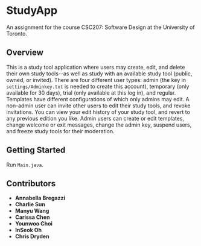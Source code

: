 # StudyApp
An assignment for the course CSC207: Software Design at the University of Toronto.

## Overview
This is a study tool application where users may create, edit, and delete their own study tools--as well as study with an available study tool (public, owned, or invited). 
There are four different user types: admin (the key in `settings/Adminkey.txt` is needed to create this account), temporary (only available for 30 days), trial (only available at this log in), and regular.
Templates have different configurations of which only admins may edit.
A non-admin user can invite other users to edit their study tools, and revoke invitations.
You can view your edit history of your study tool, and revert to any previous edition you like.
Admin users can create or edit templates, change welcome or exit messages, change the admin key, suspend users, and freeze study tools for their moderation.

## Getting Started
Run `Main.java`.

## Contributors
* **Annabella Bregazzi**
* **Charlie Sun**
* **Manyu Wang**
* **Carissa Chen**
* **Younwoo Choi**
* **InSeok Oh**
* **Chris Dryden**
